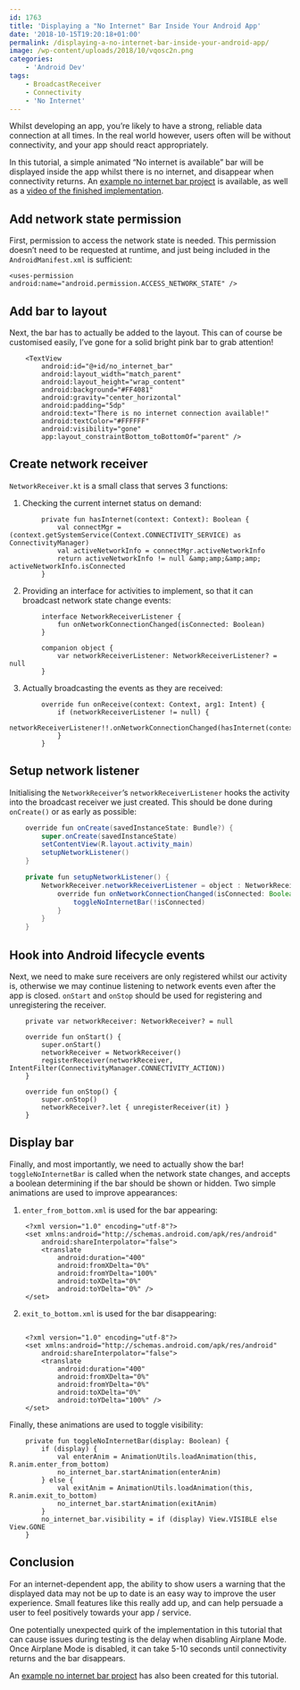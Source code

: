 ```yaml
---
id: 1763
title: 'Displaying a "No Internet" Bar Inside Your Android App'
date: '2018-10-15T19:20:18+01:00'
permalink: /displaying-a-no-internet-bar-inside-your-android-app/
image: /wp-content/uploads/2018/10/vqosc2n.png
categories:
    - 'Android Dev'
tags:
    - BroadcastReceiver
    - Connectivity
    - 'No Internet'
---
```


Whilst developing an app, you’re likely to have a strong, reliable data connection at all times. In the real world however, users often will be without connectivity, and your app should react appropriately.

In this tutorial, a simple animated “No internet is available” bar will be displayed inside the app whilst there is no internet, and disappear when connectivity returns. An [example no internet bar project](https://github.com/JakeSteam/WarningBarDemo) is available, as well as a [video of the finished implementation](https://www.youtube.com/watch?v=refrQSsaiyc).

## Add network state permission

First, permission to access the network state is needed. This permission doesn’t need to be requested at runtime, and just being included in the `AndroidManifest.xml` is sufficient:

```
<uses-permission android:name="android.permission.ACCESS_NETWORK_STATE" />
```

## Add bar to layout

Next, the bar has to actually be added to the layout. This can of course be customised easily, I’ve gone for a solid bright pink bar to grab attention!

```
    <TextView
        android:id="@+id/no_internet_bar"
        android:layout_width="match_parent"
        android:layout_height="wrap_content"
        android:background="#FF4081"
        android:gravity="center_horizontal"
        android:padding="5dp"
        android:text="There is no internet connection available!"
        android:textColor="#FFFFFF"
        android:visibility="gone"
        app:layout_constraintBottom_toBottomOf="parent" />
```

## Create network receiver

`NetworkReceiver.kt` is a small class that serves 3 functions:

1. Checking the current internet status on demand: 
```
        private fun hasInternet(context: Context): Boolean {
            val connectMgr = (context.getSystemService(Context.CONNECTIVITY_SERVICE) as ConnectivityManager)
            val activeNetworkInfo = connectMgr.activeNetworkInfo
            return activeNetworkInfo != null &amp;amp;&amp;amp; activeNetworkInfo.isConnected
        }
```
2. Providing an interface for activities to implement, so that it can broadcast network state change events: 
```
        interface NetworkReceiverListener {
            fun onNetworkConnectionChanged(isConnected: Boolean)
        }
    
        companion object {
            var networkReceiverListener: NetworkReceiverListener? = null
        }
```
3. Actually broadcasting the events as they are received: 
```
        override fun onReceive(context: Context, arg1: Intent) {
            if (networkReceiverListener != null) {
                networkReceiverListener!!.onNetworkConnectionChanged(hasInternet(context))
            }
        }
```

## Setup network listener

Initialising the `NetworkReceiver`‘s `networkReceiverListener` hooks the activity into the broadcast receiver we just created. This should be done during `onCreate()` or as early as possible:

```java
    override fun onCreate(savedInstanceState: Bundle?) {
        super.onCreate(savedInstanceState)
        setContentView(R.layout.activity_main)
        setupNetworkListener()
    }

    private fun setupNetworkListener() {
        NetworkReceiver.networkReceiverListener = object : NetworkReceiver.NetworkReceiverListener {
            override fun onNetworkConnectionChanged(isConnected: Boolean) {
                toggleNoInternetBar(!isConnected)
            }
        }
    }
```

## Hook into Android lifecycle events

Next, we need to make sure receivers are only registered whilst our activity is, otherwise we may continue listening to network events even after the app is closed. `onStart` and `onStop` should be used for registering and unregistering the receiver.

```
    private var networkReceiver: NetworkReceiver? = null

    override fun onStart() {
        super.onStart()
        networkReceiver = NetworkReceiver()
        registerReceiver(networkReceiver, IntentFilter(ConnectivityManager.CONNECTIVITY_ACTION))
    }

    override fun onStop() {
        super.onStop()
        networkReceiver?.let { unregisterReceiver(it) }
    }
```

## Display bar

Finally, and most importantly, we need to actually show the bar! `toggleNoInternetBar` is called when the network state changes, and accepts a boolean determining if the bar should be shown or hidden. Two simple animations are used to improve appearances:

1. `enter_from_bottom.xml` is used for the bar appearing: 
```
    <?xml version="1.0" encoding="utf-8"?>
    <set xmlns:android="http://schemas.android.com/apk/res/android"
        android:shareInterpolator="false">
        <translate
            android:duration="400"
            android:fromXDelta="0%"
            android:fromYDelta="100%"
            android:toXDelta="0%"
            android:toYDelta="0%" />
    </set>
```
2. `exit_to_bottom.xml` is used for the bar disappearing: 
```
    
    <?xml version="1.0" encoding="utf-8"?>
    <set xmlns:android="http://schemas.android.com/apk/res/android"
        android:shareInterpolator="false">
        <translate
            android:duration="400"
            android:fromXDelta="0%"
            android:fromYDelta="0%"
            android:toXDelta="0%"
            android:toYDelta="100%" />
    </set>
```

Finally, these animations are used to toggle visibility:

```
    private fun toggleNoInternetBar(display: Boolean) {
        if (display) {
            val enterAnim = AnimationUtils.loadAnimation(this, R.anim.enter_from_bottom)
            no_internet_bar.startAnimation(enterAnim)
        } else {
            val exitAnim = AnimationUtils.loadAnimation(this, R.anim.exit_to_bottom)
            no_internet_bar.startAnimation(exitAnim)
        }
        no_internet_bar.visibility = if (display) View.VISIBLE else View.GONE
    }
```

## Conclusion

For an internet-dependent app, the ability to show users a warning that the displayed data may not be up to date is an easy way to improve the user experience. Small features like this really add up, and can help persuade a user to feel positively towards your app / service.

One potentially unexpected quirk of the implementation in this tutorial that can cause issues during testing is the delay when disabling Airplane Mode. Once Airplane Mode is disabled, it can take 5-10 seconds until connectivity returns and the bar disappears.

An [example no internet bar project](https://github.com/JakeSteam/WarningBarDemo) has also been created for this tutorial.